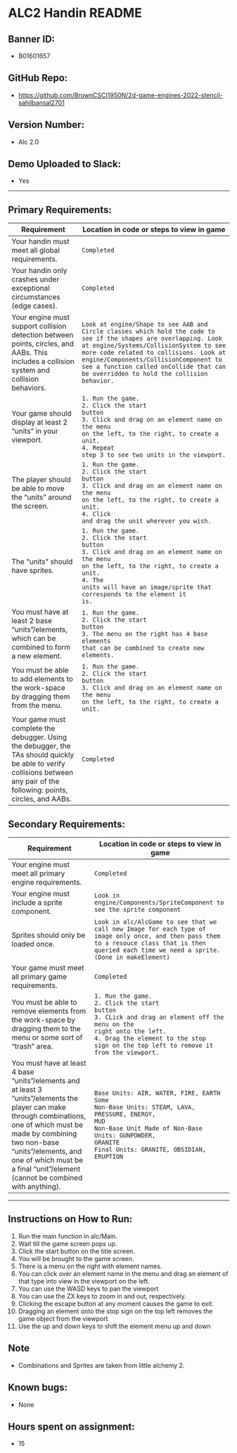 # ALC2 Handin README

## Banner ID: 
- B01601657

## GitHub Repo:
- https://github.com/BrownCSCI1950N/2d-game-engines-2022-stencil-sahilbansal2701

## Version Number:
- Alc 2.0

## Demo Uploaded to Slack: 
- Yes

--------------------------------------------------------------
## Primary Requirements:
| Requirement                                                                                                                                                                 | Location in code or steps to view in game                                                                                                                                                                                                                                                                                                |
|-----------------------------------------------------------------------------------------------------------------------------------------------------------------------------|------------------------------------------------------------------------------------------------------------------------------------------------------------------------------------------------------------------------------------------------------------------------------------------------------------------------------------------|
| Your handin must meet all global requirements.                                                                                                                              | ```Completed```                                                                                                                                                                                                                                                                                                                          |
| Your handin only crashes under exceptional circumstances (edge cases).                                                                                                      | ```Completed```                                                                                                                                                                                                                                                                                                                          |
| Your engine must support collision detection between points, circles, and AABs. This includes a collision system and collision behaviors.                                   | ```Look at engine/Shape to see AAB and Circle classes which hold the code to see if the shapes are overlapping. Look at engine/Systems/CollisionSystem to see more code related to collisions. Look at engine/Components/CollisionComponent to see a function called onCollide that can be overridden to hold the collision behavior.``` |
| Your game should display at least 2 “units” in your viewport.                                                                                                               | <code>1. Run the game.</code><br/><code>2. Click the start button</code><br/><code>3. Click and drag on an element name on the menu on the left, to the right, to create a unit.</code><br/><code>4. Repeat step 3 to see two units in the viewport.</code>                                                                              |
| The player should be able to move the “units” around the screen.                                                                                                            | <code>1. Run the game.</code><br/><code>2. Click the start button</code><br/><code>3. Click and drag on an element name on the menu on the left, to the right, to create a unit.</code><br/><code>4. Click and drag the unit wherever you wish.</code>                                                                                   |
| The “units” should have sprites.                                                                                                                                            | <code>1. Run the game.</code><br/><code>2. Click the start button</code><br/><code>3. Click and drag on an element name on the menu on the left, to the right, to create a unit.</code><br/><code>4. The units will have an image/sprite that corresponds to the element it is.</code>                                                   |
| You must have at least 2 base “units”/elements, which can be combined to form a new element.                                                                                | <code>1. Run the game.</code><br/><code>2. Click the start button</code><br/><code>3. The menu on the right has 4 base elements that can be combined to create new elements.</code>                                                                                                                                                      |
| You must be able to add elements to the work-space by dragging them from the menu.                                                                                          | <code>1. Run the game.</code><br/><code>2. Click the start button</code><br/><code>3. Click and drag on an element name on the menu on the left, to the right, to create a unit.</code>                                                                                                                                                  |
| Your game must complete the debugger. Using the debugger, the TAs should quickly be able to verify collisions between any pair of the following: points, circles, and AABs. | ```Completed```                                                                                                                                                                                                                                                                                                                          |

## Secondary Requirements:
| Requirement                                                                                                                                                                                                                                                                        | Location in code or steps to view in game                                                                                                                                                                                                                             |
|------------------------------------------------------------------------------------------------------------------------------------------------------------------------------------------------------------------------------------------------------------------------------------|-----------------------------------------------------------------------------------------------------------------------------------------------------------------------------------------------------------------------------------------------------------------------|
| Your engine must meet all primary engine requirements.                                                                                                                                                                                                                             | ```Completed```                                                                                                                                                                                                                                                       |
| Your engine must include a sprite component.                                                                                                                                                                                                                                       | ```Look in engine/Components/SpriteComponent to see the sprite component```                                                                                                                                                                                           |
| Sprites should only be loaded once.                                                                                                                                                                                                                                                | ```Look in alc/AlcGame to see that we call new Image for each type of image only once, and then pass them to a resouce class that is then queried each time we need a sprite. (Done in makeElement)```                                                                |
| Your game must meet all primary game requirements.                                                                                                                                                                                                                                 | ```Completed```                                                                                                                                                                                                                                                       |
| You must be able to remove elements from the work-space by dragging them to the menu or some sort of “trash” area.                                                                                                                                                                 | <code>1. Run the game.</code><br/><code>2. Click the start button</code><br/><code>3. CLick and drag an element off the menu on the right onto the left.</code><br/><code>4. Drag the element to the stop sign on the top left to remove it from the viewport.</code> |
| You must have at least 4 base “units”/elements and at least 3 “units”/elements the player can make through combinations, one of which must be made by combining two non-base “units”/elements, and one of which must be a final “unit”/element (cannot be combined with anything). | <code>Base Units: AIR, WATER, FIRE, EARTH</code><br/><code>Some Non-Base Units: STEAM, LAVA, PRESSURE, ENERGY, MUD</code><br/><code>Non-Base Unit Made of Non-Base Units: GUNPOWDER, GRANITE</code><br/><code>Final Units: GRANITE, OBSIDIAN, ERUPTION</code>         |

--------------------------------------------------------------

## Instructions on How to Run:
1) Run the main function in alc/Main.
2) Wait till the game screen pops up.
3) Click the start button on the title screen.
4) You will be brought to the game screen.
5) There is a menu on the right with element names.
6) You can click over an element name in the menu and drag an element of that type into view in the viewport on the left.
7) You can use the WASD keys to pan the viewport
8) You can use the ZX keys to zoom in and out, respectively.
9) Clicking the escape button at any moment causes the game to exit.
10) Dragging an element onto the stop sign on the top left removes the game object from the viewport
11) Use the up and down keys to shift the element menu up and down

## Note
- Combinations and Sprites are taken from little alchemy 2.

## Known bugs: 
- None

## Hours spent on assignment: 
- 15
